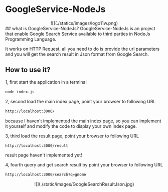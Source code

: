 # GoogleService-NodeJs
<center>![](./statics/images/logo11w.png)</center>
## what is GoogleService-NodeJs?
GoogleService-NodeJs is an project that enable Google Search Service available to third parties in NodeJs Programming Language.

It works on HTTP Request, all you need to do is provide the url parameters and you will get the search result in Json format from Google Search.
## How to use it?
1, first start the application in a terminal
```bash
node index.js
```
2, second load the main index page, point your browser to following URL
```bash
http://localhost:3000/
```
because I haven't implemented the main index page, so you can implement it yourself and modify the code to display your own index page.

3, third load the result page, point your browser to following URL
```bash
http://localhost:3000/result
```
result page haven't implemented yet!

4, fourth query and get search result by point your browser to following URL
```bash
http://localhost:3000/search?q=gnome
```
<center>![](./static/images/GoogleSearchResultJson.jpg)</center>